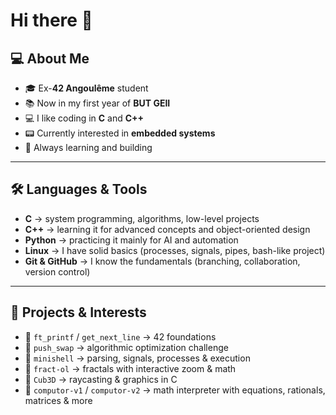 # Hi there 👋

## 💻 About Me  
- 🎓 Ex-**42 Angoulême** student
- 📚 Now in my first year of **BUT GEII**
- 💻 I like coding in **C** and **C++**
- 📟 Currently interested in **embedded systems**
- 🚀 Always learning and building

---

## 🛠️ Languages & Tools  
- **C** → system programming, algorithms, low-level projects 
- **C++** → learning it for advanced concepts and object-oriented design
- **Python** → practicing it mainly for AI and automation
- **Linux** → I have solid basics (processes, signals, pipes, bash-like project)
- **Git & GitHub** → I know the fundamentals (branching, collaboration, version control)

---

## 📌 Projects & Interests  
- 🔹 `ft_printf` / `get_next_line` → 42 foundations  
- 🔹 `push_swap` → algorithmic optimization challenge  
- 🔹 `minishell` → parsing, signals, processes & execution  
- 🔹 `fract-ol` → fractals with interactive zoom & math  
- 🔹 `Cub3D` → raycasting & graphics in C  
- 🔹 `computor-v1` / `computor-v2` → math interpreter with equations, rationals, matrices & more  
